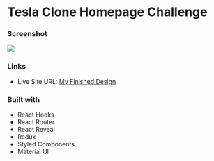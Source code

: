 # Tesla Clone Homepage Challenge

### Screenshot

![](./screenshot/screencapture.png)

### Links

- Live Site URL: [My Finished Design](https://stoic-albattani-2b34e3.netlify.app/)

### Built with

- React Hooks
- React Router
- React Reveal
- Redux
- Styled Components
- Material UI
